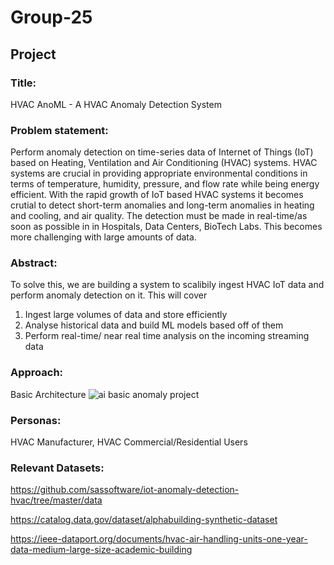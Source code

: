 # Group-25
## Project
### Title:
HVAC AnoML - A HVAC Anomaly Detection System 

### Problem statement:
Perform anomaly detection on time-series data of Internet of Things (IoT) based on Heating, Ventilation and Air Conditioning (HVAC) systems. HVAC systems are crucial in providing appropriate environmental conditions in terms of temperature, humidity, pressure, and flow rate while being energy efficient. With the rapid growth of IoT based HVAC systems it becomes crutial to detect short-term anomalies and long-term anomalies in heating and cooling, and air quality. The detection must be made in real-time/as soon as possible in in Hospitals, Data Centers, BioTech Labs. This becomes more challenging with large amounts of data. 

### Abstract:

To solve this, we are building a system to scalibily ingest HVAC IoT data and perform anomaly detection on it. 
This will cover
1. Ingest large volumes of data and store efficiently 
2. Analyse historical data and build ML models based off of them
3. Perform real-time/ near real time analysis on the incoming streaming data

### Approach:

Basic Architecture 
![ai basic anomaly project](https://user-images.githubusercontent.com/98665151/155423222-68623b06-e9a8-4691-98bf-979baf453cc4.jpeg)

### Personas:
HVAC Manufacturer, HVAC Commercial/Residential Users

### Relevant Datasets:
https://github.com/sassoftware/iot-anomaly-detection-hvac/tree/master/data

https://catalog.data.gov/dataset/alphabuilding-synthetic-dataset

https://ieee-dataport.org/documents/hvac-air-handling-units-one-year-data-medium-large-size-academic-building

